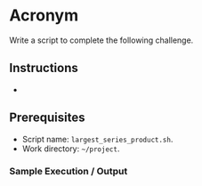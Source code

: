 # Acronym

Write a script to complete the following challenge.

## Instructions

- 

## Prerequisites

- Script name: `largest_series_product.sh`.
- Work directory: `~/project`.

### Sample Execution / Output
